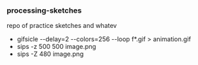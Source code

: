 ### processing-sketches
repo of practice sketches and whatev

- gifsicle --delay=2 --colors=256 --loop f*.gif > animation.gif  
- sips -z 500 500 image.png  
- sips -Z 480 image.png  